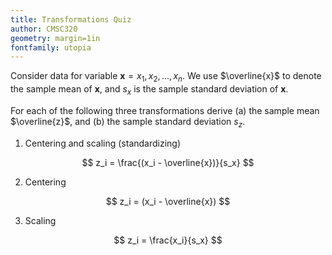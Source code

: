 ```yaml
---
title: Transformations Quiz
author: CMSC320
geometry: margin=1in
fontfamily: utopia
---
```


Consider data for variable $\mathbf{x}=x_1,x_2,\ldots,x_n$. We use $\overline{x}$
to denote the sample mean of $\mathbf{x}$,
and $s_x$ is the sample standard deviation of $\mathbf{x}$.

For each of the following three transformations derive (a) the sample mean $\overline{z}$, and (b) the sample standard deviation $s_z$.

1. Centering and scaling (standardizing)

$$
z_i = \frac{(x_i - \overline{x})}{s_x}
$$

2. Centering

$$
z_i = (x_i - \overline{x})
$$

3. Scaling

$$
z_i = \frac{x_i}{s_x}
$$
